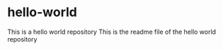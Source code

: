 # hello-world
This is a hello world repository
This is the readme file of the hello world repository

